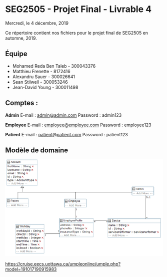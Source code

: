 # SEG2505 - Projet Final - Livrable 4
Mercredi, le 4 décembre, 2019

Ce répertoire contient nos fichiers pour le projet final de SEG2505 en automne, 2019.

## Équipe
* Mohamed Reda Ben Taleb - 300043376
* Matthieu Frenette - 8172416
* Alexandru Sauer - 300026641
* Sean Stilwell - 300053246
* Jean-David Young - 300011498

## Comptes :
**Admin** E-mail : admin@admin.com   Password : admin123

**Employee** E-mail : employee@employee.com   Password : employee123

**Patient** E-mail : patient@patient.com   Password : patient123

## Modèle de domaine

![Modèle de domaine UML](domain-model.PNG)

https://cruise.eecs.uottawa.ca/umpleonline/umple.php?model=191017190915983
